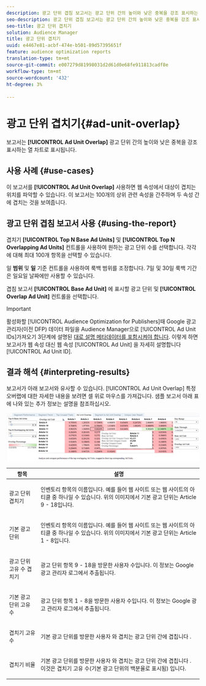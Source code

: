 ```yaml
---
description: 광고 단위 겹침 보고서는 광고 단위 간의 높이와 낮은 중복을 강조 표시하는 열 차트로 표시됩니다.
seo-description: 광고 단위 겹침 보고서는 광고 단위 간의 높이와 낮은 중복을 강조 표시하는 열 차트로 표시됩니다.
seo-title: 광고 단위 겹치기
solution: Audience Manager
title: 광고 단위 겹치기
uuid: e4467e81-acbf-474e-b501-89d57395651f
feature: audience optimization reports
translation-type: tm+mt
source-git-commit: e007279d81998031d2d61d0e68fe911813cadf8e
workflow-type: tm+mt
source-wordcount: '432'
ht-degree: 3%

---
```



# 광고 단위 겹치기{#ad-unit-overlap}

보고서는 **[!UICONTROL Ad Unit Overlap]** 광고 단위 간의 높이와 낮은 중복을 강조 표시하는 열 차트로 표시됩니다.

## 사용 사례 {#use-cases}

이 보고서를 **[!UICONTROL Ad Unit Overlap]** 사용하면 웹 속성에서 대상이 겹치는 위치를 파악할 수 있습니다. 이 보고서는 100개의 상위 관련 속성을 간주하며 두 속성 간에 겹치는 것을 보여줍니다.

## 광고 단위 겹침 보고서 사용 {#using-the-report}

겹치기 **[!UICONTROL Top N Base Ad Units]** 및 **[!UICONTROL Top N Overlapping Ad Units]** 컨트롤을 사용하여 원하는 광고 단위 수를 선택합니다. 각각에 대해 최대 100개 항목을 선택할 수 있습니다.

일 **범위** 및 **일** 기준 컨트롤을 사용하여 룩백 범위를 조정합니다. 7일 및 30일 룩백 기간은 일요일 날짜에만 사용할 수 있습니다.

겹침 보고서 **[!UICONTROL Base Ad Unit]** 에 표시할 광고 단위 및 **[!UICONTROL Overlap Ad Unit]** 컨트롤을 선택합니다.

>[!IMPORTANT]
>
>활성화할 [!UICONTROL Audience Optimization for Publishers]때 Google 광고 관리자(이전 DFP) 데이터 파일을 Audience Manager으로 [!UICONTROL Ad Unit IDs]가져오기 3단계에 설명된 [대로 설명 메타데이터를 포함시켜야 합니다](../../../reporting/audience-optimization-reports/aor-publishers/import-dfp.md). 이렇게 하면 보고서가 웹 속성 대신 웹 속성 [!UICONTROL Ad Unit] 을 자세히 설명합니다 [!UICONTROL Ad Unit ID].

## 결과 해석 {#interpreting-results}

보고서가 아래 보고서와 유사할 수 있습니다. [!UICONTROL Ad Unit Overlap] 특정 오버랩에 대한 자세한 내용을 보려면 셀 위로 마우스를 가져갑니다. 샘플 보고서 아래 표에 나와 있는 추가 정보는 설명을 참조하십시오.

![](assets/publisher_ad_unit_overlap.png)

<table id="table_22340F45B1B94D3796174CB30A60E212"> 
 <thead> 
  <tr> 
   <th colname="col1" class="entry"> 항목 </th> 
   <th colname="col2" class="entry"> 설명 </th> 
  </tr>
 </thead>
 <tbody> 
  <tr> 
   <td colname="col1"> <p><span class="wintitle"> 광고 단위 겹치기</span> </p> </td> 
   <td colname="col2"> <p>인벤토리 항목의 이름입니다. 예를 들어 웹 사이트 또는 웹 사이트의 아티클 중 하나일 수 있습니다. 위의 이미지에서 기본 광고 단위는 Article 9 - 18입니다. </p> </td> 
  </tr> 
  <tr> 
   <td colname="col1"> <p><span class="wintitle"> 기본 광고 단위</span> </p> </td> 
   <td colname="col2"> <p>인벤토리 항목의 이름입니다. 예를 들어 웹 사이트 또는 웹 사이트의 아티클 중 하나일 수 있습니다. 위의 이미지에서 기본 광고 단위는 Article 1 - 8입니다. </p> </td> 
  </tr> 
  <tr> 
   <td colname="col1"> <p><span class="wintitle"> 광고 단위 고유 수 겹치기</span> </p> </td> 
   <td colname="col2"> <p>광고 단위 항목 9 - 18을 방문한 사용자 수입니다. 이 정보는 Google 광고 관리자 로그에서 추출됩니다. </p> </td> 
  </tr> 
  <tr> 
   <td colname="col1"> <p><span class="wintitle"> 기본 광고 단위 고유 수</span> </p> </td> 
   <td colname="col2"> <p>광고 단위 항목 1 - 8을 방문한 사용자 수입니다. 이 정보는 Google 광고 관리자 로그에서 추출됩니다. </p> </td> 
  </tr> 
  <tr> 
   <td colname="col1"> <p><span class="wintitle"> 겹치기 고유 수</span> </p> </td> 
   <td colname="col2"> <p>기본 광고 단위를 방문한 사용자 <span class="wintitle"> 와 겹치는 광고 단위</span> 간에 겹칩니다 <span class="wintitle"></span>. </p> </td> 
  </tr> 
  <tr> 
   <td colname="col1"> <p><span class="wintitle"> 겹치기 비율</span> </p> </td> 
   <td colname="col2"> <p>기본 광고 단위를 방문한 사용자 <span class="wintitle"> 와 겹치는 광고 단위</span> 간에 겹칩니다 <span class="wintitle"></span>. 이것은 <span class="wintitle"> 겹치기 고유 수</span>(기본 광고 단위의 백분율로 표시됨) <span class="wintitle"> 입니다</span>. </p> </td> 
  </tr> 
 </tbody> 
</table>

